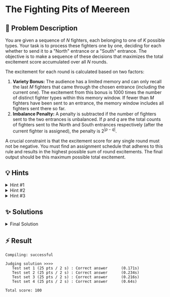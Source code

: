 # The Fighting Pits of Meereen

## 📝 Problem Description

You are given a sequence of $N$ fighters, each belonging to one of $K$ possible types. Your task is to process these fighters one by one, deciding for each whether to send it to a "North" entrance or a "South" entrance. The objective is to make a sequence of these decisions that maximizes the total excitement score accumulated over all $N$ rounds.

The excitement for each round is calculated based on two factors:

1.  **Variety Bonus:** The audience has a limited memory and can only recall the last $M$ fighters that came through the chosen entrance (including the current one). The excitement from this bonus is $1000$ times the number of distinct fighter types within this memory window. If fewer than $M$ fighters have been sent to an entrance, the memory window includes all fighters sent there so far.
2.  **Imbalance Penalty:** A penalty is subtracted if the number of fighters sent to the two entrances is unbalanced. If $p$ and $q$ are the total counts of fighters sent to the North and South entrances respectively (after the current fighter is assigned), the penalty is $2^{|p-q|}$.

A crucial constraint is that the excitement score for any single round must not be negative. You must find an assignment schedule that adheres to this rule and results in the highest possible sum of round excitements. The final output should be this maximum possible total excitement.

## 💡 Hints

<details>
<summary>Hint #1</summary>
The problem requires making a sequence of decisions, where each choice influences the potential outcomes of future choices. This structure suggests that we need to keep track of some information, or "state," as we process each fighter. What is the minimum information required at each step to calculate the excitement for the current round and to make decisions for all subsequent fighters?
</details>
<details>
<summary>Hint #2</summary>
Notice that the constraints on the number of fighter types, $K$, and the audience's memory, $M$, are very small. In contrast, the total number of fighters, $N$, can be quite large. This is a strong indicator that the complexity of an optimal solution should depend polynomially on $N$, but possibly exponentially on $K$ and $M$. This structure often points towards a Dynamic Programming approach.
</details>
<details>
<summary>Hint #3</summary>
To build a dynamic programming solution, we need to define a state that captures all necessary information. To calculate the excitement for the $i$-th fighter, we need to know:
<ol>
  <li>The index $i$ of the current fighter.</li>
  <li>The types of the last $M-1$ fighters sent to the North entrance.</li>
  <li>The types of the last $M-1$ fighters sent to the South entrance.</li>
  <li>The difference between the number of fighters sent North and South.</li>
</ol>
With this state, you can formulate a recurrence relation. The value for a given state would be the maximum excitement obtainable from the current fighter to the end. Be careful about how you handle the base cases and the constraint that no round's excitement can be negative.
</details>

## ✨ Solutions

<details>
<summary>Final Solution</summary>
The problem asks for an optimal sequence of decisions to maximize a total score, where each decision depends on previous ones. This structure is a classic fit for **Dynamic Programming (DP)**. The key is to identify a state that captures all necessary information to make future decisions.

### DP State Formulation
The constraints provide a major clue: the number of fighter types $K$ and the audience memory $M$ are very small ($K \le 4, M \le 3$). This allows us to include information about recent fighter types directly into our DP state.

To calculate the excitement for the current fighter `i`, we need:
1.  **`fighter_idx`**: The index of the current fighter we are assigning (from $0$ to $N-1$).
2.  **Recent North Fighters**: To calculate the variety bonus, we need the types of the last $M-1$ fighters sent to the North gate. Since $M \le 3$, we need to store at most the last two types. Let's call them `n_first` and `n_second`.
3.  **Recent South Fighters**: Similarly, we need the last two types for the South gate: `s_first` and `s_second`.
4.  **Gate Imbalance**: To calculate the penalty, we need the difference between the number of fighters sent North and South. Let `diff = num_north - num_south`.

Our DP function will be `solve(fighter_idx, n_first, n_second, s_first, s_second, diff)`, which computes the maximum possible excitement from `fighter_idx` to the end of the queue, given the history encapsulated by the other state parameters.

### Recurrence Relation
For any given state, we have two choices for `fighters[fighter_idx]`: send them North or South.

1.  **Send to North**:
    *   Calculate the immediate excitement, `n_excitement`.
        *   The variety bonus is $1000 \times (\text{number of unique types in } \{\text{current_type, n_first, n_second}\})$.
        *   The new difference becomes `diff + 1`, leading to a penalty of $2^{|diff+1|}$.
    *   If `n_excitement >= 0`, this is a valid move. The total score for this path is `n_excitement` plus the result of the recursive call with an updated state: `solve(fighter_idx + 1, current_type, n_first, s_first, s_second, diff + 1)`.

2.  **Send to South**:
    *   Calculate the immediate excitement, `s_excitement`, similarly.
    *   If `s_excitement >= 0`, this is a valid move. The total score is `s_excitement` plus the result from the recursive call: `solve(fighter_idx + 1, n_first, n_second, current_type, s_first, diff - 1)`.

The value for the current state is the maximum of the scores from the valid choices. If both choices lead to negative immediate excitement, this state leads to no valid schedules, so we should signify this with a value like negative infinity.

**Base Case**: When `fighter_idx == n`, we have processed all fighters, so the remaining excitement is 0.

To avoid recomputing results for the same state, we use memoization (a top-down DP approach), storing the results in a 6D array.

### Implementation Details
*   **State Representation**: We can use a special integer `NONE_TYPE` (e.g., 4, since types are 0-3) to represent an empty slot in the history of a gate.
*   **Difference Range**: The penalty $2^{|diff|}$ grows very quickly. A large imbalance $|diff|$ will almost certainly result in negative excitement. The maximum possible bonus is $1000 \times M = 3000$. Since $2^{12} = 4096 > 3000$, the absolute difference $|diff|$ will not exceed approximately 11 in any valid schedule. We can safely bound the difference, for example, from -12 to +12, and use an offset to map it to non-negative array indices.
*   **Constraint Handling**: It's critical to check if `n_excitement >= 0` and `s_excitement >= 0` *before* making a recursive call. A path is only considered if its immediate excitement is non-negative, as per the problem statement.

Below is the C++ implementation of this logic.

**Code**
```cpp
#include <iostream>
#include <vector>
#include <cmath>
#include <algorithm>
#include <limits>

// Using long long for memoization to avoid issues with MIN_INT and additions.
typedef std::vector<long long> VL;
typedef std::vector<VL> VVL;
typedef std::vector<VVL> VVVL;
typedef std::vector<VVVL> VVVVL;
typedef std::vector<VVVVL> VVVVVL;
typedef std::vector<VVVVVL> VVVVVVL;

// A value to signify an uncomputed DP state.
const long long UNCOMPUTED = -1;
// A value to signify an invalid path. Using a large negative number.
const long long INVALID_PATH = std::numeric_limits<long long>::min();

// Sentinel value for when a gate has had fewer than 2 fighters.
const int NONE_TYPE = 4; 
// Offset to map the difference [-12, 12] to array indices [0, 24].
const int DIFF_OFFSET = 12;

long long max_excitement(
  VVVVVVL &memo,
  const std::vector<int> &fighters,
  const int n, const int m,
  const int fighter_idx,
  const int n_first, const int n_second,
  const int s_first, const int s_second,
  const int diff
) {
  // Base case: all fighters have been assigned.
  if (fighter_idx == n) {
    return 0;
  }
  
  // Return memoized result if available.
  if (memo[fighter_idx][n_first][n_second][s_first][s_second][diff + DIFF_OFFSET] != UNCOMPUTED) {
    return memo[fighter_idx][n_first][n_second][s_first][s_second][diff + DIFF_OFFSET];
  }

  long long max_total_excitement = INVALID_PATH;
  int current_type = fighters[fighter_idx];

  // --- Option 1: Send fighter to North Gate ---
  int n_unique = 0;
  if (m >= 1) {
    n_unique = 1;
    if (m >= 2 && n_first != NONE_TYPE && n_first != current_type) n_unique++;
    if (m >= 3 && n_second != NONE_TYPE && n_second != current_type && n_second != n_first) n_unique++;
  }
  int new_diff_n = diff + 1;
  long long penalty_n = (long long)pow(2, std::abs(new_diff_n));
  long long n_excitement = 1000LL * n_unique - penalty_n;

  if (n_excitement >= 0) {
    long long future_excitement = max_excitement(memo, fighters, n, m, fighter_idx + 1, current_type, n_first, s_first, s_second, new_diff_n);
    if (future_excitement != INVALID_PATH) {
      max_total_excitement = std::max(max_total_excitement, n_excitement + future_excitement);
    }
  }

  // --- Option 2: Send fighter to South Gate ---
  int s_unique = 0;
  if (m >= 1) {
    s_unique = 1;
    if (m >= 2 && s_first != NONE_TYPE && s_first != current_type) s_unique++;
    if (m >= 3 && s_second != NONE_TYPE && s_second != current_type && s_second != s_first) s_unique++;
  }
  int new_diff_s = diff - 1;
  long long penalty_s = (long long)pow(2, std::abs(new_diff_s));
  long long s_excitement = 1000LL * s_unique - penalty_s;

  if (s_excitement >= 0) {
    long long future_excitement = max_excitement(memo, fighters, n, m, fighter_idx + 1, n_first, n_second, current_type, s_first, new_diff_s);
    if (future_excitement != INVALID_PATH) {
      max_total_excitement = std::max(max_total_excitement, s_excitement + future_excitement);
    }
  }

  // Memoize and return the result for the current state.
  return memo[fighter_idx][n_first][n_second][s_first][s_second][diff + DIFF_OFFSET] = max_total_excitement;
}

void solve() {
  int n, k, m;
  std::cin >> n >> k >> m;
  
  std::vector<int> fighters(n);
  for (int i = 0; i < n; ++i) {
    std::cin >> fighters[i];
  }
  
  // DP table dimensions: n x (k+1) x (k+1) x (k+1) x (k+1) x (diff_range)
  // We use k+1 = 5 for types 0-3 and NONE_TYPE=4.
  // diff_range is 25 for diff in [-12, 12].
  VVVVVVL memo(n, VVVVVL(5, VVVVL(5, VVVL(5, VVL(5, VL(25, UNCOMPUTED))))));
  
  std::cout << max_excitement(memo, fighters, n, m, 0, NONE_TYPE, NONE_TYPE, NONE_TYPE, NONE_TYPE, 0) << std::endl;
}

int main() {
  std::ios_base::sync_with_stdio(false);
  std::cin.tie(NULL);
  
  int t;
  std::cin >> t;
  while (t--) {
    solve();
  }
  
  return 0;
}
```
</details>

## ⚡ Result

```plaintext
Compiling: successful 

Judging solution >>>>
   Test set 1 (25 pts / 2 s) : Correct answer      (0.171s)
   Test set 2 (25 pts / 2 s) : Correct answer      (0.234s)
   Test set 3 (25 pts / 2 s) : Correct answer      (0.216s)
   Test set 4 (25 pts / 2 s) : Correct answer      (0.64s)

Total score: 100
```